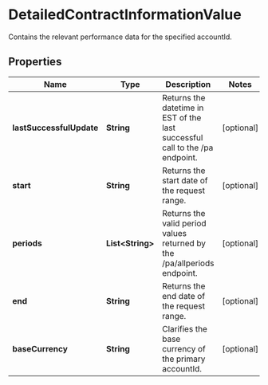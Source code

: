 

# DetailedContractInformationValue

Contains the relevant performance data for the specified accountId.

## Properties

| Name | Type | Description | Notes |
|------------ | ------------- | ------------- | -------------|
|**lastSuccessfulUpdate** | **String** | Returns the datetime in EST of the last successful call to the /pa endpoint. |  [optional] |
|**start** | **String** | Returns the start date of the request range. |  [optional] |
|**periods** | **List&lt;String&gt;** | Returns the valid period values returned by the /pa/allperiods endpoint. |  [optional] |
|**end** | **String** | Returns the end date of the request range. |  [optional] |
|**baseCurrency** | **String** | Clarifies the base currency of the primary accountId. |  [optional] |



